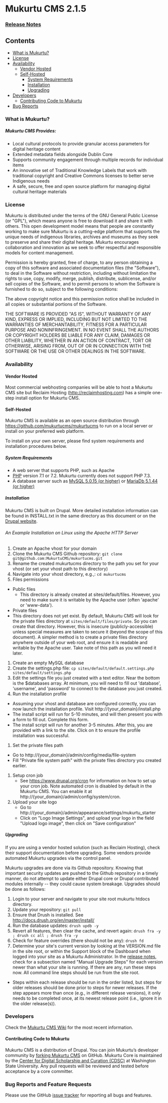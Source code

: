 # Mukurtu CMS 2.1.5
### [Release Notes](VERSION.md)

## Contents
* [What is Mukurtu?](#whatis)
* [License](#license)
* [Availability](#availability)
  * [Vendor Hosted](#vendor-hosted)
  * [Self-Hosted](#self-hosted)
    * [System Requirements](#system-requirements)
    * [Installation](#installation)
    * [Upgrading](#upgrading)
* [Developers](#developers)
  * [Contributing Code to Mukurtu](#code-contributing)
* [Bug Reports](#bug-reports)

### <a name="whatis"></a>What is Mukurtu?
##### Mukurtu CMS Provides:

* Local cultural protocols to provide granular access parameters for digital heritage content
* Extended metadata fields alongside Dublin Core
* Supports community engagement through multiple records for individual items
* An innovative set of Traditional Knowledge Labels that work with traditional copyright and Creative Commons licenses to better serve Indigenous needs
* A safe, secure, free and open source platform for managing digital cultural heritage materials

### <a name="license"></a>License

Mukurtu is distributed under the terms of the GNU General Public License (or "GPL"), which means anyone is free to download it and share it with others. This open development model means that people are constantly working to make sure Mukurtu is a cutting-edge platform that supports the unique needs of indigenous libraries, archives and museums as they seek to preserve and share their digital heritage. Mukurtu encourages collaboration and innovation as we seek to offer respectful and responsible models for content management.

Permission is hereby granted, free of charge, to any person obtaining a copy of this software and associated documentation files (the "Software"), to deal in the Software without restriction, including without limitation the rights to use, copy, modify, merge, publish, distribute, sublicense, and/or sell copies of the Software, and to permit persons to whom the Software is furnished to do so, subject to the following conditions:

The above copyright notice and this permission notice shall be included in all copies or substantial portions of the Software.

THE SOFTWARE IS PROVIDED "AS IS", WITHOUT WARRANTY OF ANY KIND, EXPRESS OR IMPLIED, INCLUDING BUT NOT LIMITED TO THE WARRANTIES OF MERCHANTABILITY, FITNESS FOR A PARTICULAR PURPOSE AND NONINFRINGEMENT. IN NO EVENT SHALL THE AUTHORS OR COPYRIGHT HOLDERS BE LIABLE FOR ANY CLAIM, DAMAGES OR OTHER LIABILITY, WHETHER IN AN ACTION OF CONTRACT, TORT OR OTHERWISE, ARISING FROM, OUT OF OR IN CONNECTION WITH THE SOFTWARE OR THE USE OR OTHER DEALINGS IN THE SOFTWARE.

### <a name="availability"></a>Availability

#### <a name="vendor-hosted"></a> Vendor Hosted
Most commercial webhosting companies will be able to host a Mukurtu CMS site but Reclaim Hosting (http://reclaimhosting.com) has a simple one-step install option for Mukurtu CMS.

#### <a name="self-hosted"></a>Self-Hosted
Mukurtu CMS is available as an open source distribution through https://github.com/mukurtucms/mukurtucms to run on a local server or install on your preferred web platform.

To install on your own server, please find system requirements and installation procedures below.

##### <a name="system-requirements"></a>System Requirements
* A web server that supports PHP, such as Apache
* [PHP](http://www.php.net/) version 7.1 or 7.2. Mukurtu currently does not support PHP 7.3.
* A database server such as [MySQL 5.0.15 (or higher)](http://www.mysql.com/) or [MariaDb 5.1.44 (or higher)](https://mariadb.org/)

##### <a name="installation"></a>Installation
Mukurtu CMS is built on Drupal. More detailed installation information can be found in INSTALL.txt in the same directory as this document or on the [Drupal website](https://www.drupal.org/docs/7/install).

###### An Example Installation on Linux using the Apache HTTP Server
1. Create an Apache vhost for your domain
1. Clone the Mukurtu CMS Github repository: `git clone git@github.com:MukurtuCMS/mukurtucms.git`
1. Rename the created mukurtucms directory to the path you set for your vhost (or set your vhost path to this directory)
1. Navigate into your vhost directory, e.g.,: `cd mukurtucms`
1. Files permissions
 * Public files
    * This directory is already created at sites/default/files. However, you need to make sure it is writable by the Apache user (often 'apache' or 'www-data').
 * Private files
 * This directory does not yet exist. By default, Mukurtu CMS will look for the private files directory at `sites/default/files/private`. So you can create that directory. However, this is insecure (publicly-accessible) unless special measures are taken to secure it (beyond the scope of this document). A simpler method is to create a private files directory anywhere outside of your web root, and ensure it is readable and writable by the Apache user. Take note of this path as you will need it later.
1. Create an empty MySQL database
1. Create the settings.php file: `cp sites/default/default.settings.php sites/default/settings.php`
1. Edit the settings file you just created with a text editor. Near the bottom is the $databases array. At minimum, you will need to fill out 'database', 'username', and 'password' to connect to the database you just created.
1. Run the installation profile
 * Assuming your vhost and database are configured correctly, you can now launch the installation profile. Visit http://{your_domain}/install.php
 * The install script will run for 5-10 minutes, and will then present you with a form to fill out. Complete this form.
 * The install script will run for another 3-5 minutes. After this, you are provided with a link to the site. Click on it to ensure the profile installation was successful.
1. Set the private files path
 * Go to http://{your_domain}/admin/config/media/file-system
 * Fill "Private file system path" with the private files directory you created earlier.
1. Setup cron job
    * See https://www.drupal.org/cron for information on how to set up your cron job. Note automated cron is disabled by default in the Mukurtu CMS. You can enable it at http://{your_domain}/admin/config/system/cron.
1. Upload your site logo
    * Go to http://{your_domain}/admin/appearance/settings/mukurtu_starter
    * Click on "Logo Image Settings", and upload your logo in the field "Upload logo image", then click on "Save configuration"

##### <a name="upgrading"></a>Upgrading

If you are using a vendor hosted solution (such as Reclaim Hosting), check their support documentation before upgrading. Some vendors provide automated Mukurtu upgrades via the control panel.

Mukurtu upgrades are done via its Github repository. Knowing that important security updates are pushed to the Github repository in a timely manner, do not attempt to update either Drupal core or Drupal contributed modules internally -- they could cause system breakage. Upgrades should be done as follows:

1. Login to your server and navigate to your site root mukurtu htdocs directory.
1. Update your repository: `git pull`
1. Ensure that Drush is installed. See http://docs.drush.org/en/master/install/
1. Run the database updates: `drush updb -y`
1. Revert all features, then clear the cache, and revert again: `drush fra -y ; drush cc all ; drush fra -y`
1. Check for feature overrides (there should not be any): `drush fd`
1. Determine your site's current version by looking at the VERSION.md file in the site root, or within the Support block of the Dashboard when logged into your site as a Mukurtu Administrator. In the [release notes](VERSION.md), check for a subsection named "Manual Upgrade Steps" for each version newer than what your site is running. If there are any, run these steps now. All command line steps should be run from the site root.
  * Steps within each release should be run in the order listed, but steps for older releases should be done prior to steps for newer releases. If the step appears more than once (e.g., in different release versions), it only needs to be completed once, at its newest release point (i.e., ignore it in the older release(s)).

### <a name="developers"></a>Developers

Check the [Mukurtu CMS Wiki](https://github.com/MukurtuCMS/mukurtucms/wiki) for the most recent information.

#### <a name="code-contributing"></a>Contributing Code to Mukurtu
Mukurtu CMS is a distribution of Drupal. You can join Mukurtu’s developer community by [forking Mukurtu CMS](https://github.com/mukurtucms/mukurtucms) on GitHub.
Mukurtu Core is maintained by the [Center for Digital Scholarship and Curation (CDSC)](http://cdsc.libraries.wsu.edu) at Washington State University. Any pull requests will be reviewed and tested before acceptance by a core committer.

### <a name="bug-reports"></a>Bug Reports and Feature Requests
Please use the GitHub [issue tracker](https://github.com/MukurtuCMS/mukurtucms/issues) for reporting all bugs and features.
